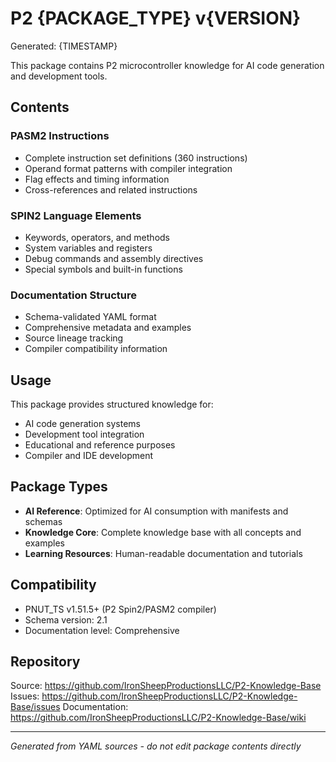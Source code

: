 # P2 {PACKAGE_TYPE} v{VERSION}

Generated: {TIMESTAMP}

This package contains P2 microcontroller knowledge for AI code generation and development tools.

## Contents

### PASM2 Instructions
- Complete instruction set definitions (360 instructions)
- Operand format patterns with compiler integration
- Flag effects and timing information
- Cross-references and related instructions

### SPIN2 Language Elements
- Keywords, operators, and methods
- System variables and registers
- Debug commands and assembly directives
- Special symbols and built-in functions

### Documentation Structure
- Schema-validated YAML format
- Comprehensive metadata and examples
- Source lineage tracking
- Compiler compatibility information

## Usage

This package provides structured knowledge for:
- AI code generation systems
- Development tool integration
- Educational and reference purposes
- Compiler and IDE development

## Package Types

- **AI Reference**: Optimized for AI consumption with manifests and schemas
- **Knowledge Core**: Complete knowledge base with all concepts and examples
- **Learning Resources**: Human-readable documentation and tutorials

## Compatibility

- PNUT_TS v1.51.5+ (P2 Spin2/PASM2 compiler)
- Schema version: 2.1
- Documentation level: Comprehensive

## Repository

Source: https://github.com/IronSheepProductionsLLC/P2-Knowledge-Base
Issues: https://github.com/IronSheepProductionsLLC/P2-Knowledge-Base/issues
Documentation: https://github.com/IronSheepProductionsLLC/P2-Knowledge-Base/wiki

---
*Generated from YAML sources - do not edit package contents directly*